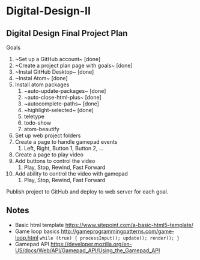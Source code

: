 # Digital-Design-II

## Digital Design Final Project Plan

Goals
1. ~Set up a GitHub account~ [done]
1. ~Create a project plan page with goals~ [done]
1. ~Instal GitHub Desktop~ [done]
1. ~Instal Atom~ [done]
1. Install atom packages
    1. ~auto-update-packages~ [done]
    1. ~auto-close-html-plus~ [done]
    1. ~autocomplete-paths~ [done]
    1. ~highlight-selected~ [done]
    1. teletype
    1. todo-show
    1. atom-beautify
1. Set up web project folders
1. Create a page to handle gamepad events
    1. Left, Right, Button 1, Button 2, ...
1. Create a page to play video
1. Add buttons to control the video
    1. Play, Stop, Rewind, Fast Forward
1. Add ability to control the video with gamepad
    1. Play, Stop, Rewind, Fast Forward

Publish project to GitHub and deploy to web server for each goal.

## Notes
* Basic html template https://www.sitepoint.com/a-basic-html5-template/
* Game loop basics http://gameprogrammingpatterns.com/game-loop.html
`while (true)
{
  processInput();
  update();
  render();
}`
* Gamepad API https://developer.mozilla.org/en-US/docs/Web/API/Gamepad_API/Using_the_Gamepad_API
